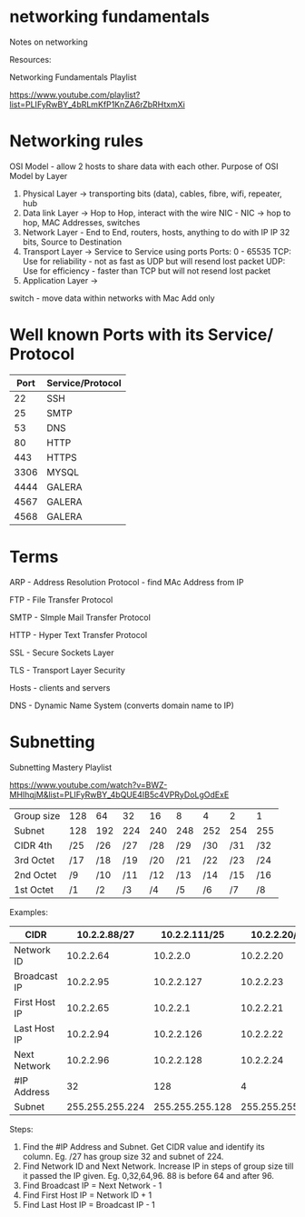 # networking fundamentals
Notes on networking

Resources:

Networking Fundamentals Playlist

https://www.youtube.com/playlist?list=PLIFyRwBY_4bRLmKfP1KnZA6rZbRHtxmXi

# Networking rules
OSI Model - allow 2 hosts to share data with each other.
Purpose of OSI Model by Layer
1. Physical Layer -> transporting bits (data), cables, fibre, wifi, repeater, hub
2. Data link Layer -> Hop to Hop, interact with the wire
   NIC - NIC -> hop to hop, MAC Addresses, switches
3. Network Layer - End to End, routers, hosts, anything to do with IP
   IP 32 bits, Source to Destination
4. Transport Layer -> Service to Service using ports
   Ports: 0 - 65535
   TCP: Use for reliability - not as fast as UDP but will resend lost packet
   UDP: Use for efficiency - faster than TCP but will not resend lost packet
5. Application Layer -> 

switch - move data within networks with Mac Add only

# Well known Ports with its Service/ Protocol

| Port | Service/Protocol |
|------|------------------|
| 22   | SSH              |
| 25   | SMTP             |
| 53   | DNS              |
| 80   | HTTP             |
| 443  | HTTPS            |
| 3306 | MYSQL            |
| 4444 | GALERA           |
| 4567 | GALERA           |
| 4568 | GALERA           |


# Terms
ARP - Address Resolution Protocol - find MAc Address from IP

FTP - File Transfer Protocol

SMTP - SImple Mail Transfer Protocol

HTTP - Hyper Text Transfer Protocol

SSL - Secure Sockets Layer

TLS - Transport Layer Security

Hosts - clients and servers

DNS - Dynamic Name System (converts domain name to IP)

# Subnetting
Subnetting Mastery Playlist

https://www.youtube.com/watch?v=BWZ-MHIhqjM&list=PLIFyRwBY_4bQUE4IB5c4VPRyDoLgOdExE


|            |     |     |     |     |     |     |     |     |
|------------|-----|-----|-----|-----|-----|-----|-----|-----|
| Group size | 128 | 64  | 32  | 16  | 8   | 4   | 2   | 1   |
| Subnet     | 128 | 192 | 224 | 240 | 248 | 252 | 254 | 255 |
| CIDR 4th   | /25 | /26 | /27 | /28 | /29 | /30 | /31 | /32 |
| 3rd Octet  | /17 | /18 | /19 | /20 | /21 | /22 | /23 | /24 |
| 2nd Octet  | /9  | /10 | /11 | /12 | /13 | /14 | /15 | /16 |
| 1st Octet  | /1  | /2  | /3  | /4  | /5  | /6  | /7  | /8  |


Examples:

| CIDR          | 10.2.2.88/27    | 10.2.2.111/25   | 10.2.2.20/30    |
|---------------|-----------------|-----------------|-----------------|
| Network ID    | 10.2.2.64       | 10.2.2.0        | 10.2.2.20       |
| Broadcast IP  | 10.2.2.95       | 10.2.2.127      | 10.2.2.23       |
| First Host IP | 10.2.2.65       | 10.2.2.1        | 10.2.2.21       |
| Last Host IP  | 10.2.2.94       | 10.2.2.126      | 10.2.2.22       |
| Next Network  | 10.2.2.96       | 10.2.2.128      | 10.2.2.24       |
| #IP Address   | 32              | 128             | 4               |
| Subnet        | 255.255.255.224 | 255.255.255.128 | 255.255.255.252 |

Steps:
1. Find the #IP Address and Subnet. Get CIDR value and identify its column. Eg. /27 has group size 32 and subnet of 224.
2. Find Network ID and Next Network. Increase IP in steps of group size till it passed the IP given. Eg. 0,32,64,96. 88 is before 64 and after 96.
3. Find Broadcast IP = Next Network - 1
4. Find First Host IP = Network ID + 1
5. Find Last Host IP = Broadcast IP - 1
